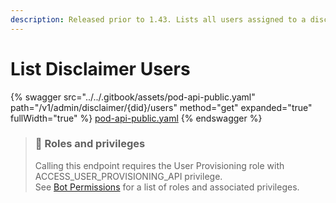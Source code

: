 ```yaml
---
description: Released prior to 1.43. Lists all users assigned to a disclaimer.
---
```


# List Disclaimer Users

{% swagger src="../../.gitbook/assets/pod-api-public.yaml" path="/v1/admin/disclaimer/{did}/users" method="get" expanded="true" fullWidth="true" %}
[pod-api-public.yaml](../../.gitbook/assets/pod-api-public.yaml)
{% endswagger %}

> ### 🚧 Roles and privileges
>
> Calling this endpoint requires the User Provisioning role with ACCESS\_USER\_PROVISIONING\_API privilege.\
> See [Bot Permissions](https://docs.developers.symphony.com/building-bots-on-symphony/configuration/bot-permissions) for a list of roles and associated privileges.
